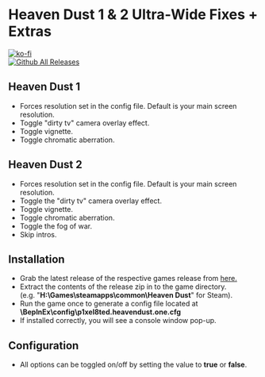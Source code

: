 # Heaven Dust 1 & 2 Ultra-Wide Fixes + Extras

[![ko-fi](https://ko-fi.com/img/githubbutton_sm.svg)](https://ko-fi.com/F2F2DI3WA)</br>
[![Github All Releases](https://img.shields.io/github/downloads/p1xel8ted/HeavenDust/total?style=plastic)](https://github.com/p1xel8ted/HeavenDust/releases)

## Heaven Dust 1

* Forces resolution set in the config file. Default is your main screen resolution.
* Toggle "dirty tv" camera overlay effect.
* Toggle vignette.
* Toggle chromatic aberration.

## Heaven Dust 2

* Forces resolution set in the config file. Default is your main screen resolution.
* Toggle the "dirty tv" camera overlay effect.
* Toggle vignette.
* Toggle chromatic aberration.
* Toggle the fog of war.
* Skip intros.

## Installation
- Grab the latest release of the respective games release from [here.](https://github.com/p1xel8ted/HeavenDust/releases)
- Extract the contents of the release zip in to the game directory.<br />(e.g. "**H:\Games\steamapps\common\Heaven Dust**" for Steam).
- Run the game once to generate a config file located at **<GameDirectory>\BepInEx\config\p1xel8ted.heavendust.one.cfg**
- If installed correctly, you will see a console window pop-up.

## Configuration
- All options can be toggled on/off by setting the value to **true** or **false**.
